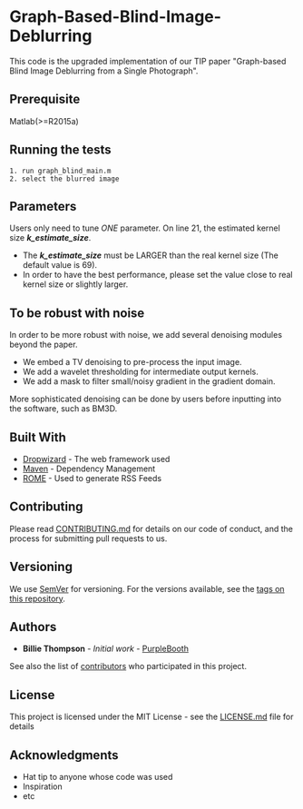 # Graph-Based-Blind-Image-Deblurring

This code is the upgraded implementation of our TIP paper "Graph-based Blind Image Deblurring from a Single Photograph".

## Prerequisite

Matlab(>=R2015a)

## Running the tests

```
1. run graph_blind_main.m
2. select the blurred image
```

## Parameters

Users only need to tune *ONE* parameter. On line 21, the estimated kernel size ***k_estimate_size***. 
* The ***k_estimate_size*** must be LARGER than the real kernel size (The default value is 69).
* In order to have the best performance, please set the value close to real kernel size or slightly larger.

## To be robust with noise

In order to be more robust with noise, we add several denoising modules beyond the paper.
* We embed a TV denoising to pre-process the input image. 
* We add a wavelet thresholding for intermediate output kernels. 
* We add a mask to filter small/noisy gradient in the gradient domain.

More sophisticated denoising can be done by users before inputting into the software, such as BM3D.

## Built With

* [Dropwizard](http://www.dropwizard.io/1.0.2/docs/) - The web framework used
* [Maven](https://maven.apache.org/) - Dependency Management
* [ROME](https://rometools.github.io/rome/) - Used to generate RSS Feeds

## Contributing

Please read [CONTRIBUTING.md](https://gist.github.com/PurpleBooth/b24679402957c63ec426) for details on our code of conduct, and the process for submitting pull requests to us.

## Versioning

We use [SemVer](http://semver.org/) for versioning. For the versions available, see the [tags on this repository](https://github.com/your/project/tags). 

## Authors

* **Billie Thompson** - *Initial work* - [PurpleBooth](https://github.com/PurpleBooth)

See also the list of [contributors](https://github.com/your/project/contributors) who participated in this project.

## License

This project is licensed under the MIT License - see the [LICENSE.md](LICENSE.md) file for details

## Acknowledgments

* Hat tip to anyone whose code was used
* Inspiration
* etc


